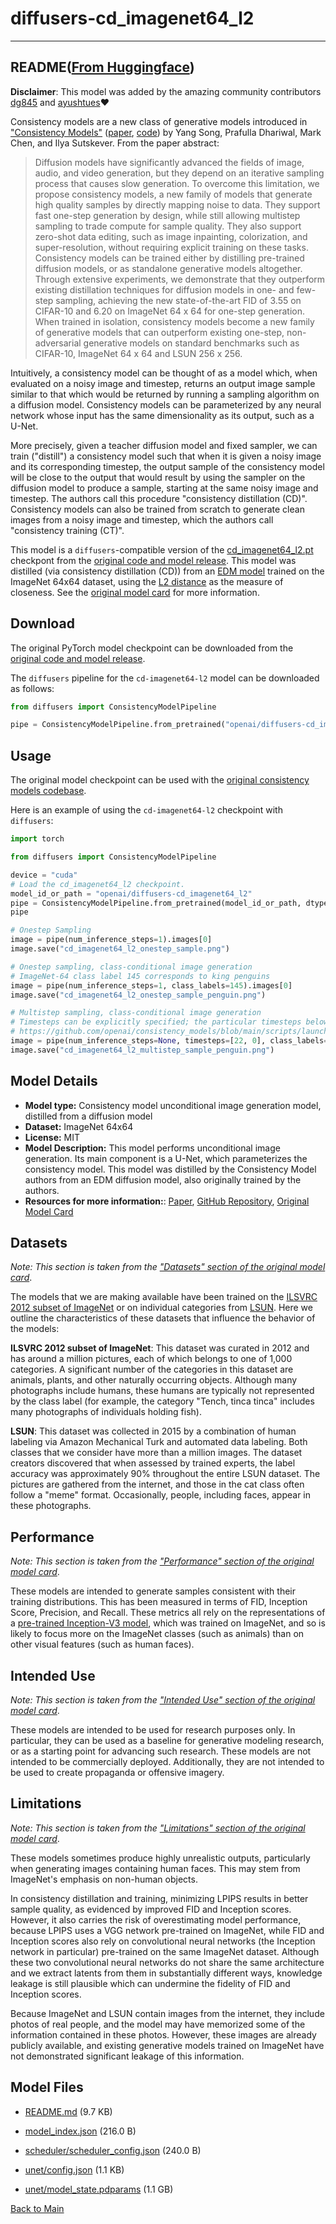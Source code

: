 
# diffusers-cd_imagenet64_l2
---


## README([From Huggingface](https://huggingface.co/openai/diffusers-cd_imagenet64_l2))



**Disclaimer**: This model was added by the amazing community contributors [dg845](https://huggingface.co/dg845) and [ayushtues](https://huggingface.co/ayushtues)❤️

Consistency models are a new class of generative models introduced in ["Consistency Models"](https://arxiv.org/abs/2303.01469) ([paper](https://arxiv.org/pdf/2303.01469.pdf), [code](https://github.com/openai/consistency_models)) by Yang Song, Prafulla Dhariwal, Mark Chen, and Ilya Sutskever.
From the paper abstract:

> Diffusion models have significantly advanced the fields of image, audio, and video generation, but
they depend on an iterative sampling process that causes slow generation. To overcome this limitation,
we propose consistency models, a new family of models that generate high quality samples by directly
mapping noise to data. They support fast one-step generation by design, while still allowing multistep
sampling to trade compute for sample quality. They also support zero-shot data editing, such as image
inpainting, colorization, and super-resolution, without requiring explicit training on these tasks.
Consistency models can be trained either by distilling pre-trained diffusion models, or as standalone
generative models altogether. Through extensive experiments, we demonstrate that they outperform
existing distillation techniques for diffusion models in one- and few-step sampling, achieving the new
state-of-the-art FID of 3.55 on CIFAR-10 and 6.20 on ImageNet 64 x 64 for one-step generation. When
trained in isolation, consistency models become a new family of generative models that can outperform
existing one-step, non-adversarial generative models on standard benchmarks such as CIFAR-10, ImageNet
64 x 64 and LSUN 256 x 256.

Intuitively, a consistency model can be thought of as a model which, when evaluated on a noisy image and timestep, returns an output image sample similar to that which would be returned by running a sampling algorithm on a diffusion model.
Consistency models can be parameterized by any neural network whose input has the same dimensionality as its output, such as a U-Net.

More precisely, given a teacher diffusion model and fixed sampler, we can train ("distill") a consistency model such that when it is given a noisy image and its corresponding timestep, the output sample of the consistency model will be close to the output that would result by using the sampler on the diffusion model to produce a sample, starting at the same noisy image and timestep.
The authors call this procedure "consistency distillation (CD)".
Consistency models can also be trained from scratch to generate clean images from a noisy image and timestep, which the authors call "consistency training (CT)".

This model is a `diffusers`-compatible version of the [cd_imagenet64_l2.pt](https://github.com/openai/consistency_models#pre-trained-models) checkpont from the [original code and model release](https://github.com/openai/consistency_models).
This model was distilled (via consistency distillation (CD)) from an [EDM model](https://arxiv.org/pdf/2206.00364.pdf) trained on the ImageNet 64x64 dataset, using the [L2 distance](https://en.wikipedia.org/wiki/Norm_(mathematics)#Euclidean_norm) as the measure of closeness.
See the [original model card](https://github.com/openai/consistency_models/blob/main/model-card.md) for more information.

## Download

The original PyTorch model checkpoint can be downloaded from the [original code and model release](https://github.com/openai/consistency_models#pre-trained-models). 

The `diffusers` pipeline for the `cd-imagenet64-l2` model can be downloaded as follows:

```python
from diffusers import ConsistencyModelPipeline

pipe = ConsistencyModelPipeline.from_pretrained("openai/diffusers-cd_imagenet64_l2")
```

## Usage

The original model checkpoint can be used with the [original consistency models codebase](https://github.com/openai/consistency_models).

Here is an example of using the `cd-imagenet64-l2` checkpoint with `diffusers`:

```python
import torch

from diffusers import ConsistencyModelPipeline

device = "cuda"
# Load the cd_imagenet64_l2 checkpoint.
model_id_or_path = "openai/diffusers-cd_imagenet64_l2"
pipe = ConsistencyModelPipeline.from_pretrained(model_id_or_path, dtype=paddle.float16)
pipe

# Onestep Sampling
image = pipe(num_inference_steps=1).images[0]
image.save("cd_imagenet64_l2_onestep_sample.png")

# Onestep sampling, class-conditional image generation
# ImageNet-64 class label 145 corresponds to king penguins
image = pipe(num_inference_steps=1, class_labels=145).images[0]
image.save("cd_imagenet64_l2_onestep_sample_penguin.png")

# Multistep sampling, class-conditional image generation
# Timesteps can be explicitly specified; the particular timesteps below are from the original Github repo:
# https://github.com/openai/consistency_models/blob/main/scripts/launch.sh#L77
image = pipe(num_inference_steps=None, timesteps=[22, 0], class_labels=145).images[0]
image.save("cd_imagenet64_l2_multistep_sample_penguin.png")
```

## Model Details
- **Model type:** Consistency model unconditional image generation model, distilled from a diffusion model
- **Dataset:** ImageNet 64x64
- **License:** MIT
- **Model Description:** This model performs unconditional image generation. Its main component is a U-Net, which parameterizes the consistency model. This model was distilled by the Consistency Model authors from an EDM diffusion model, also originally trained by the authors.
- **Resources for more information:**: [Paper](https://arxiv.org/abs/2303.01469), [GitHub Repository](https://github.com/openai/consistency_models), [Original Model Card](/openai/consistency_models/blob/main/model-card.md)

## Datasets

_Note: This section is taken from the ["Datasets" section of the original model card](https://github.com/openai/consistency_models/blob/main/model-card.md#datasets)_.

The models that we are making available have been trained on the [ILSVRC 2012 subset of ImageNet](http://www.image-net.org/challenges/LSVRC/2012/) or on individual categories from [LSUN](https://arxiv.org/abs/1506.03365). Here we outline the characteristics of these datasets that influence the behavior of the models:

**ILSVRC 2012 subset of ImageNet**: This dataset was curated in 2012 and has around a million pictures, each of which belongs to one of 1,000 categories. A significant number of the categories in this dataset are animals, plants, and other naturally occurring objects. Although many photographs include humans, these humans are typically not represented by the class label (for example, the category "Tench, tinca tinca" includes many photographs of individuals holding fish).

**LSUN**: This dataset was collected in 2015 by a combination of human labeling via Amazon Mechanical Turk and automated data labeling. Both classes that we consider have more than a million images. The dataset creators discovered that when assessed by trained experts, the label accuracy was approximately 90% throughout the entire LSUN dataset. The pictures are gathered from the internet, and those in the cat class often follow a "meme" format. Occasionally, people, including faces, appear in these photographs.

## Performance

_Note: This section is taken from the ["Performance" section of the original model card](https://github.com/openai/consistency_models/blob/main/model-card.md#performance)_.

These models are intended to generate samples consistent with their training distributions.
This has been measured in terms of FID, Inception Score, Precision, and Recall.
These metrics all rely on the representations of a [pre-trained Inception-V3 model](https://arxiv.org/abs/1512.00567),
which was trained on ImageNet, and so is likely to focus more on the ImageNet classes (such as animals) than on other visual features (such as human faces).

## Intended Use

_Note: This section is taken from the ["Intended Use" section of the original model card](https://github.com/openai/consistency_models/blob/main/model-card.md#intended-use)_.

These models are intended to be used for research purposes only. In particular, they can be used as a baseline for generative modeling research, or as a starting point for advancing such research. These models are not intended to be commercially deployed. Additionally, they are not intended to be used to create propaganda or offensive imagery.

## Limitations

_Note: This section is taken from the ["Limitations" section of the original model card](https://github.com/openai/consistency_models/blob/main/model-card.md#limitations)_.

These models sometimes produce highly unrealistic outputs, particularly when generating images containing human faces.
This may stem from ImageNet's emphasis on non-human objects.

In consistency distillation and training, minimizing LPIPS results in better sample quality, as evidenced by improved FID and Inception scores. However, it also carries the risk of overestimating model performance, because LPIPS uses a VGG network pre-trained on ImageNet, while FID and Inception scores also rely on convolutional neural networks (the Inception network in particular) pre-trained on the same ImageNet dataset. Although these two convolutional neural networks do not share the same architecture and we extract latents from them in substantially different ways, knowledge leakage is still plausible which can undermine the fidelity of FID and Inception scores.

Because ImageNet and LSUN contain images from the internet, they include photos of real people, and the model may have memorized some of the information contained in these photos. However, these images are already publicly available, and existing generative models trained on ImageNet have not demonstrated significant leakage of this information.





## Model Files

- [README.md](https://paddlenlp.bj.bcebos.com/models/community/openai/diffusers-cd_imagenet64_l2/README.md) (9.7 KB)

- [model_index.json](https://paddlenlp.bj.bcebos.com/models/community/openai/diffusers-cd_imagenet64_l2/model_index.json) (216.0 B)

- [scheduler/scheduler_config.json](https://paddlenlp.bj.bcebos.com/models/community/openai/diffusers-cd_imagenet64_l2/scheduler/scheduler_config.json) (240.0 B)

- [unet/config.json](https://paddlenlp.bj.bcebos.com/models/community/openai/diffusers-cd_imagenet64_l2/unet/config.json) (1.1 KB)

- [unet/model_state.pdparams](https://paddlenlp.bj.bcebos.com/models/community/openai/diffusers-cd_imagenet64_l2/unet/model_state.pdparams) (1.1 GB)


[Back to Main](../../)